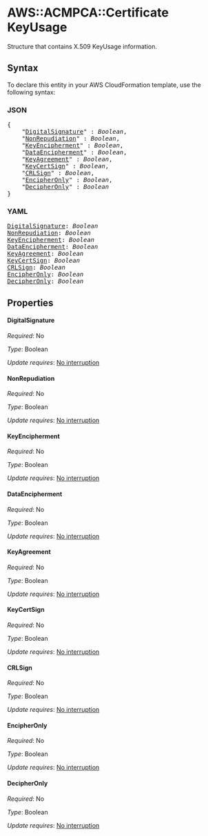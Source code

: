 # AWS::ACMPCA::Certificate KeyUsage

Structure that contains X.509 KeyUsage information.

## Syntax

To declare this entity in your AWS CloudFormation template, use the following syntax:

### JSON

<pre>
{
    "<a href="#digitalsignature" title="DigitalSignature">DigitalSignature</a>" : <i>Boolean</i>,
    "<a href="#nonrepudiation" title="NonRepudiation">NonRepudiation</a>" : <i>Boolean</i>,
    "<a href="#keyencipherment" title="KeyEncipherment">KeyEncipherment</a>" : <i>Boolean</i>,
    "<a href="#dataencipherment" title="DataEncipherment">DataEncipherment</a>" : <i>Boolean</i>,
    "<a href="#keyagreement" title="KeyAgreement">KeyAgreement</a>" : <i>Boolean</i>,
    "<a href="#keycertsign" title="KeyCertSign">KeyCertSign</a>" : <i>Boolean</i>,
    "<a href="#crlsign" title="CRLSign">CRLSign</a>" : <i>Boolean</i>,
    "<a href="#encipheronly" title="EncipherOnly">EncipherOnly</a>" : <i>Boolean</i>,
    "<a href="#decipheronly" title="DecipherOnly">DecipherOnly</a>" : <i>Boolean</i>
}
</pre>

### YAML

<pre>
<a href="#digitalsignature" title="DigitalSignature">DigitalSignature</a>: <i>Boolean</i>
<a href="#nonrepudiation" title="NonRepudiation">NonRepudiation</a>: <i>Boolean</i>
<a href="#keyencipherment" title="KeyEncipherment">KeyEncipherment</a>: <i>Boolean</i>
<a href="#dataencipherment" title="DataEncipherment">DataEncipherment</a>: <i>Boolean</i>
<a href="#keyagreement" title="KeyAgreement">KeyAgreement</a>: <i>Boolean</i>
<a href="#keycertsign" title="KeyCertSign">KeyCertSign</a>: <i>Boolean</i>
<a href="#crlsign" title="CRLSign">CRLSign</a>: <i>Boolean</i>
<a href="#encipheronly" title="EncipherOnly">EncipherOnly</a>: <i>Boolean</i>
<a href="#decipheronly" title="DecipherOnly">DecipherOnly</a>: <i>Boolean</i>
</pre>

## Properties

#### DigitalSignature

_Required_: No

_Type_: Boolean

_Update requires_: [No interruption](https://docs.aws.amazon.com/AWSCloudFormation/latest/UserGuide/using-cfn-updating-stacks-update-behaviors.html#update-no-interrupt)

#### NonRepudiation

_Required_: No

_Type_: Boolean

_Update requires_: [No interruption](https://docs.aws.amazon.com/AWSCloudFormation/latest/UserGuide/using-cfn-updating-stacks-update-behaviors.html#update-no-interrupt)

#### KeyEncipherment

_Required_: No

_Type_: Boolean

_Update requires_: [No interruption](https://docs.aws.amazon.com/AWSCloudFormation/latest/UserGuide/using-cfn-updating-stacks-update-behaviors.html#update-no-interrupt)

#### DataEncipherment

_Required_: No

_Type_: Boolean

_Update requires_: [No interruption](https://docs.aws.amazon.com/AWSCloudFormation/latest/UserGuide/using-cfn-updating-stacks-update-behaviors.html#update-no-interrupt)

#### KeyAgreement

_Required_: No

_Type_: Boolean

_Update requires_: [No interruption](https://docs.aws.amazon.com/AWSCloudFormation/latest/UserGuide/using-cfn-updating-stacks-update-behaviors.html#update-no-interrupt)

#### KeyCertSign

_Required_: No

_Type_: Boolean

_Update requires_: [No interruption](https://docs.aws.amazon.com/AWSCloudFormation/latest/UserGuide/using-cfn-updating-stacks-update-behaviors.html#update-no-interrupt)

#### CRLSign

_Required_: No

_Type_: Boolean

_Update requires_: [No interruption](https://docs.aws.amazon.com/AWSCloudFormation/latest/UserGuide/using-cfn-updating-stacks-update-behaviors.html#update-no-interrupt)

#### EncipherOnly

_Required_: No

_Type_: Boolean

_Update requires_: [No interruption](https://docs.aws.amazon.com/AWSCloudFormation/latest/UserGuide/using-cfn-updating-stacks-update-behaviors.html#update-no-interrupt)

#### DecipherOnly

_Required_: No

_Type_: Boolean

_Update requires_: [No interruption](https://docs.aws.amazon.com/AWSCloudFormation/latest/UserGuide/using-cfn-updating-stacks-update-behaviors.html#update-no-interrupt)
